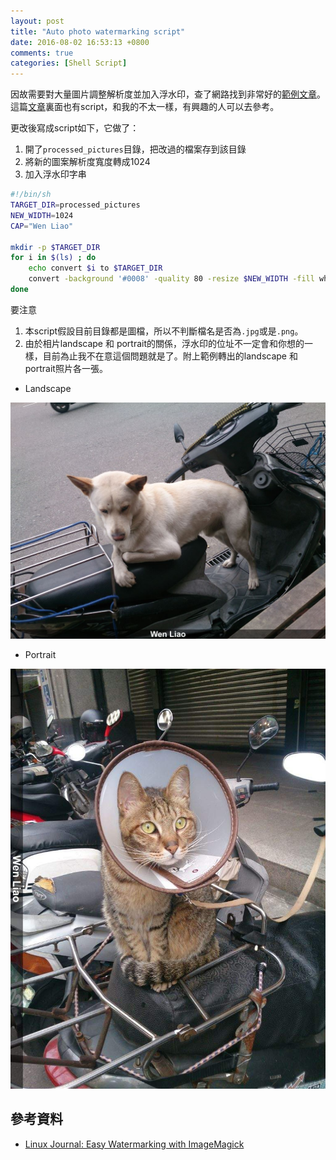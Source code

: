 ```yaml
---
layout: post
title: "Auto photo watermarking script"
date: 2016-08-02 16:53:13 +0800
comments: true
categories: [Shell Script] 
---
```

因故需要對大量圖片調整解析度並加入浮水印，查了網路找到非常好的[範例文章](http://www.linuxjournal.com/content/easy-watermarking-imagemagick)。這篇[文章](http://www.linuxjournal.com/content/easy-watermarking-imagemagick)裏面也有script，和我的不太一樣，有興趣的人可以去參考。

更改後寫成script如下，它做了：

1. 開了`processed_pictures`目錄，把改過的檔案存到該目錄
2. 將新的圖案解析度寬度轉成1024
3. 加入浮水印字串

```bash
#!/bin/sh
TARGET_DIR=processed_pictures
NEW_WIDTH=1024
CAP="Wen Liao"

mkdir -p $TARGET_DIR
for i in $(ls) ; do
    echo convert $i to $TARGET_DIR
    convert -background '#0008' -quality 80 -resize $NEW_WIDTH -fill white -gravity center -size $(identify -format %w $i)x120 caption:"$CAP" $i +swap -gravity south -composite $TARGET_DIR/$i
done
```

要注意

1. 本script假設目前目錄都是圖檔，所以不判斷檔名是否為`.jpg`或是`.png`。 
2. 由於相片landscape 和 portrait的關係，浮水印的位址不一定會和你想的一樣，目前為止我不在意這個問題就是了。附上範例轉出的landscape 和 portrait照片各一張。

* Landscape

<img src="/files/dog.jpg" title="landscape">

* Portrait
<img src="/files/cat.jpg" title="portrait">


## 參考資料
* [Linux Journal: Easy Watermarking with ImageMagick](http://www.linuxjournal.com/content/easy-watermarking-imagemagick)
